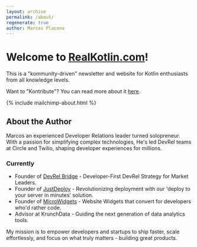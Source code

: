 ```yaml
---
layout: archive
permalink: /about/
regenerate: true
author: Marcos Placona
---
```


# Welcome to [RealKotlin.com](/)!

This is a "kommunity-driven" newsletter and website for Kotlin enthusiasts from all knowledge levels.

Want to "Kontribute"? You can read more about it [here](https://github.com/mplacona/realkotlin.com#contributing).

{% include mailchimp-about.html %}

## About the Author

Marcos an experienced Developer Relations leader turned solopreneur. With a passion for simplifying complex technologies, He's led DevRel teams at Circle and Twilio, shaping developer experiences for millions.

### Currently

- Founder of [DevRel Bridge](https://devrelbridge.com) - Developer-First DevRel Strategy
for Market Leaders.
- Founder of [JustDeploy](https://justdeploy.tech) - Revolutionizing deployment with our 'deploy to your server in minutes' solution.
- Founder of [MicroWidgets](https://MicroWidgets.dev) - Website Widgets that convert for developers who'd rather code.
- Advisor at KrunchData - Guiding the next generation of data analytics tools.

My mission is to empower developers and startups to ship faster, scale effortlessly, and focus on what truly matters - building great products.

<br />
<br />
<br />
<br />
<br />

&nbsp;